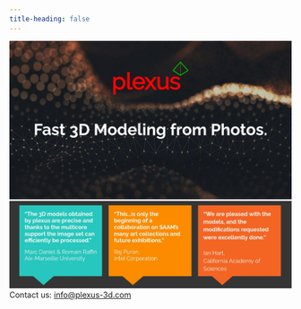 ```yaml
---
title-heading: false
---
```

![Splash image](plexus_splash.jpg)
![Splash image](quotes.jpg)
Contact us: info@plexus-3d.com
